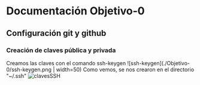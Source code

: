 # Documentación Objetivo-0
## Configuración git y github
### Creación de claves pública y privada
Creamos las claves con el comando ssh-keygen
![ssh-keygen](./Objetivo-0/ssh-keygen.png | width=50)
Como vemos, se nos crearon en el directorio "~/.ssh"
<img src="./Objetivo-0/clavesSSH.png" alt="clavesSSH">
